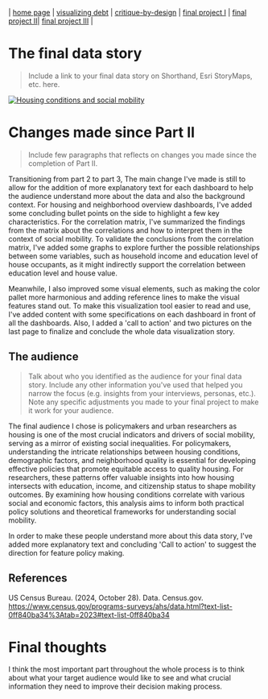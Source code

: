 | [home page](https://faunayun.github.io/Telling-stories-with-data-portfolio/) | [visualizing debt](https://faunayun.github.io/Telling-stories-with-data-portfolio/visualizing-government-debt) | [critique-by-design](https://faunayun.github.io/Telling-stories-with-data-portfolio/critique-by-design) | [final project I](https://faunayun.github.io/Telling-stories-with-data-portfolio/final-project-part-one) | [final project II](https://faunayun.github.io/Telling-stories-with-data-portfolio/final-project-part-two)| [final project III](https://faunayun.github.io/Telling-stories-with-data-portfolio/final-project-part-three) |

# The final data story
> Include a link to your final data story on Shorthand, Esri StoryMaps, etc. here. 

<div class='tableauPlaceholder' id='viz1733504155766' style='position: relative'><noscript><a href='#'><img alt='Housing conditions and social mobility ' src='https:&#47;&#47;public.tableau.com&#47;static&#47;images&#47;QC&#47;QCQ4ZP5SN&#47;1_rss.png' style='border: none' /></a></noscript><object class='tableauViz'  style='display:none;'><param name='host_url' value='https%3A%2F%2Fpublic.tableau.com%2F' /> <param name='embed_code_version' value='3' /> <param name='path' value='shared&#47;QCQ4ZP5SN' /> <param name='toolbar' value='yes' /><param name='static_image' value='https:&#47;&#47;public.tableau.com&#47;static&#47;images&#47;QC&#47;QCQ4ZP5SN&#47;1.png' /> <param name='animate_transition' value='yes' /><param name='display_static_image' value='yes' /><param name='display_spinner' value='yes' /><param name='display_overlay' value='yes' /><param name='display_count' value='yes' /><param name='language' value='en-US' /><param name='filter' value='publish=yes' /></object></div>                
<script type='text/javascript'>                    
  var divElement = document.getElementById('viz1733504155766');                    
  var vizElement = divElement.getElementsByTagName('object')[0];                    vizElement.style.width='1016px';vizElement.style.height='991px';                    
  var scriptElement = document.createElement('script');                    
  scriptElement.src = 'https://public.tableau.com/javascripts/api/viz_v1.js';                    vizElement.parentNode.insertBefore(scriptElement, vizElement);                
</script>

# Changes made since Part II
> Include few paragraphs that reflects on changes you made since the completion of Part II. 

Transitioning from part 2 to part 3, The main change I've made is still to allow for the addition of more explanatory text for each dashboard to help the audience understand more about the data and also the background context. For housing and neighborhood overview dashboards, I've added some concluding bullet points on the side to highlight a few key characteristics. For the correlation matrix, I've summarized the findings from the matrix about the correlations and how to interpret them in the context of social mobility. To validate the conclusions from the correlation matrix, I've added some graphs to explore further the possible relationships between some variables, such as household income and education level of house occupants, as it might indirectly support the correlation between education level and house value. 

Meanwhile, I also improved some visual elements, such as making the color pallet more harmonious and adding reference lines to make the visual features stand out. To make this visualization tool easier to read and use, I've added content with some specifications on each dashboard in front of all the dashboards. Also, I added a 'call to action' and two pictures on the last page to finalize and conclude the whole data visualization story.

## The audience
> Talk about who you identified as the audience for your final data story.  Include any other information you've used that helped you narrow the focus (e.g. insights from your interviews, personas, etc.).  Note any specific adjustments you made to your final project to make it work for your audience.

The final audience I chose is policymakers and urban researchers as 
housing is one of the most crucial indicators and drivers of social mobility, serving as a mirror of existing social inequalities. For policymakers, understanding the intricate relationships between housing conditions, demographic factors, and neighborhood quality is essential for developing effective policies that promote equitable access to quality housing. For researchers, these patterns offer valuable insights into how housing intersects with education, income, and citizenship status to shape mobility outcomes. By examining how housing conditions correlate with various social and economic factors, this analysis aims to inform both practical policy solutions and theoretical frameworks for understanding social mobility. 

In order to make these people understand more about this data story, I've added more explanatory text and concluding 'Call to action' to suggest the direction for feature policy making.


## References
US Census Bureau. (2024, October 28). Data. Census.gov. https://www.census.gov/programs-surveys/ahs/data.html?text-list-0ff840ba34%3Atab=2023#text-list-0ff840ba34

# Final thoughts
I think the most important part throughout the whole process is to think about what your target audience would like to see and what crucial information they need to improve their decision making process. 

